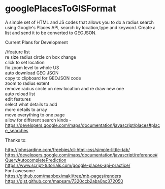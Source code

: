 # googlePlacesToGISFormat
A simple set of HTML and JS codes that allows you to do a radius search using Google's Places API, search by location,type and keyword. Create a list and send it to be converted to GEOJSON. 

Current Plans for Development

//feature list <br>
re size radius circle on box change<br>
click to set location<br>
fix zoom level to whole US <br>
auto download GEO JSON<br>
copy to clipboard for GEOJSON code <br>
zoom to radius extent <br>
remove radius circle on new location and re draw new one <br>
auto reload list<br>
edit features<br>
select what details to add<br>
more details to array <br>
move everything to one page<br>
allow for different search kinds - https://developers.google.com/maps/documentation/javascript/places#place_searches

Thanks to:<br>

http://johnsardine.com/freebies/dl-html-css/simple-little-tab/<br>
https://developers.google.com/maps/documentation/javascript/reference#QueryAutocompletePrediction<br>
https://www.script-tutorials.com/google-places-api-practice/<br>
Font awesome<br>
https://github.com/mapbox/maki/tree/mb-pages/renders<br>
https://gist.github.com/mapsam/7320ccb2aba0ac372050<br>
